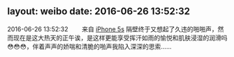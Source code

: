 layout: weibo
date: 2016-06-26 13:52:32
---
2016-06-26 13:52:32  &nbsp;&nbsp;&nbsp;&nbsp;&nbsp;&nbsp; 来自 <a href="sinaweibo://customweibosource" rel="nofollow">iPhone 5s</a>
隔壁终于又想起了久违的啪啪声，然而现在是这大热天的正午诶，是这样更能享受挥汗如雨的愉悦和肌肤浸湿的润滑吗😳😳😳，伴着声声的娇喘和清脆的啪声我陷入深深的思索…… ​​​
